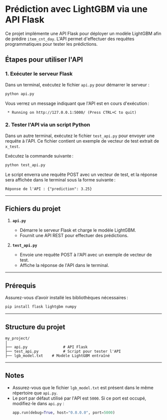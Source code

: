 
# **Prédiction avec LightGBM via une API Flask**

Ce projet implémente une API Flask pour déployer un modèle LightGBM afin de prédire `item_cnt_day`. L'API permet d'effectuer des requêtes programmatiques pour tester les prédictions.

## **Étapes pour utiliser l'API**

### **1. Exécuter le serveur Flask**
Dans un terminal, exécutez le fichier `api.py` pour démarrer le serveur :
```bash
python api.py
```

Vous verrez un message indiquant que l'API est en cours d'exécution :
```
 * Running on http://127.0.0.1:5000/ (Press CTRL+C to quit)
```

### **2. Tester l'API via un script Python**
Dans un autre terminal, exécutez le fichier `test_api.py` pour envoyer une requête à l'API. Ce fichier contient un exemple de vecteur de test extrait de `x_test`.

Exécutez la commande suivante :
```bash
python test_api.py
```

Le script enverra une requête POST avec un vecteur de test, et la réponse sera affichée dans le terminal sous la forme suivante :
```
Réponse de l'API : {"prediction": 3.25}
```

---

## **Fichiers du projet**

1. **`api.py`**
   - Démarre le serveur Flask et charge le modèle LightGBM.
   - Fournit une API REST pour effectuer des prédictions.
   
2. **`test_api.py`**
   - Envoie une requête POST à l'API avec un exemple de vecteur de test.
   - Affiche la réponse de l'API dans le terminal.


---

## **Prérequis**
Assurez-vous d’avoir installé les bibliothèques nécessaires :
```bash
pip install flask lightgbm numpy
```

---

## **Structure du projet**

```
my_project/
│
├── api.py                # API Flask
├── test_api.py           # Script pour tester l'API
├── lgb_model.txt    # Modèle LightGBM entraîné
```

---

## **Notes**
- Assurez-vous que le fichier `lgb_model.txt` est présent dans le même répertoire que `api.py`.
- Le port par défaut utilisé par l'API est `5000`. Si ce port est occupé, modifiez-le dans `api.py` :
  ```python
  app.run(debug=True, host="0.0.0.0", port=5000)
  ```
